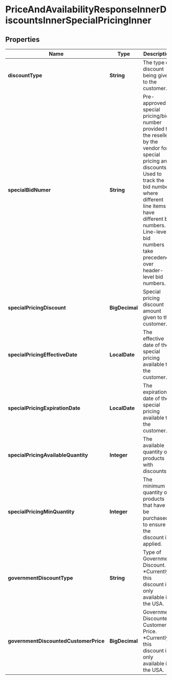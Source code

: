 

# PriceAndAvailabilityResponseInnerDiscountsInnerSpecialPricingInner


## Properties

| Name | Type | Description | Notes |
|------------ | ------------- | ------------- | -------------|
|**discountType** | **String** | The type of discount being given to the customer. |  [optional] |
|**specialBidNumer** | **String** | Pre-approved special pricing/bid number provided to the reseller by the vendor for special pricing and discounts. Used to track the bid number where different line items have different bid numbers. Line-level bid numbers take precedence over header-level bid numbers. |  [optional] |
|**specialPricingDiscount** | **BigDecimal** | Special pricing discount amount given to the customer. |  [optional] |
|**specialPricingEffectiveDate** | **LocalDate** | The effective date of the special pricing available to the customer. |  [optional] |
|**specialPricingExpirationDate** | **LocalDate** | The expiration date of the special pricing available to the customer. |  [optional] |
|**specialPricingAvailableQuantity** | **Integer** | The available quantity of products with discounts. |  [optional] |
|**specialPricingMinQuantity** | **Integer** | The minimum quantity of products that have to be purchased to ensure the discount is applied. |  [optional] |
|**governmentDiscountType** | **String** | Type of Government Discount. *Currently, this discount is only available in the USA. |  [optional] |
|**governmentDiscountedCustomerPrice** | **BigDecimal** | Government Discounted Customer Price. *Currently, this discount is only available in the USA. |  [optional] |



